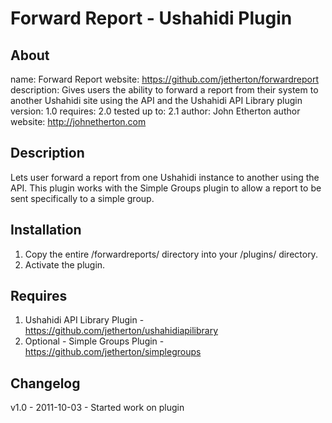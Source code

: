 Forward Report - Ushahidi Plugin
====================

About
---------
name: Forward Report
website: https://github.com/jetherton/forwardreport
description: Gives users the ability to forward a report from their system to another Ushahidi site using the API and the Ushahidi API Library plugin
version: 1.0
requires: 2.0
tested up to: 2.1
author: John Etherton
author website: http://johnetherton.com

Description
-----------------
Lets user forward a report from one Ushahidi instance to another using the API. This plugin works with the Simple Groups plugin to allow a report to be sent specifically to a simple group.

Installation
----------------
1. Copy the entire /forwardreports/ directory into your /plugins/ directory.
2. Activate the plugin.

Requires
--------------
1. Ushahidi API Library Plugin - https://github.com/jetherton/ushahidiapilibrary
2. Optional - Simple Groups Plugin - https://github.com/jetherton/simplegroups

Changelog
---------------
v1.0 - 2011-10-03 - Started work on plugin
